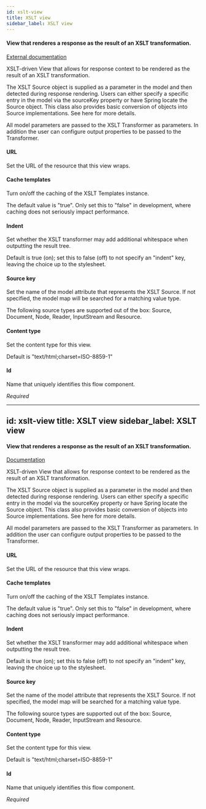 ```yaml
---
id: xslt-view
title: XSLT view
sidebar_label: XSLT view
---
```

#### View that renderes a response as the result of an XSLT transformation.
<a href="http://docs.spring.io/spring/docs/3.1.x/spring-framework-reference/html/" target="_blank">External documentation</a>

XSLT-driven View that allows for response context to be rendered as the result of an XSLT transformation.

The XSLT Source object is supplied as a parameter in the model and then detected during response rendering. Users can either specify a specific entry in the model via the sourceKey property or have Spring locate the Source object. This class also provides basic conversion of objects into Source implementations. See here for more details.

All model parameters are passed to the XSLT Transformer as parameters. In addition the user can configure output properties to be passed to the Transformer.

#### URL
Set the URL of the resource that this view wraps.

#### Cache templates
Turn on/off the caching of the XSLT Templates instance.

The default value is "true". Only set this to "false" in development, where caching does not seriously impact performance.

#### Indent
Set whether the XSLT transformer may add additional whitespace when outputting the result tree.

Default is true (on); set this to false (off) to not specify an "indent" key, leaving the choice up to the stylesheet.

#### Source key
Set the name of the model attribute that represents the XSLT Source. If not specified, the model map will be searched for a matching value type.

The following source types are supported out of the box: Source, Document, Node, Reader, InputStream and Resource.

#### Content type
Set the content type for this view. 

Default is "text/html;charset=ISO-8859-1"

#### Id
Name that uniquely identifies this flow component.

<i>Required</i>

---
id: xslt-view
title: XSLT view
sidebar_label: XSLT view
---
#### View that renderes a response as the result of an XSLT transformation.
<a href="http://docs.spring.io/spring/docs/3.1.x/spring-framework-reference/html/" target="_blank">Documentation</a>

XSLT-driven View that allows for response context to be rendered as the result of an XSLT transformation.

The XSLT Source object is supplied as a parameter in the model and then detected during response rendering. Users can either specify a specific entry in the model via the sourceKey property or have Spring locate the Source object. This class also provides basic conversion of objects into Source implementations. See here for more details.

All model parameters are passed to the XSLT Transformer as parameters. In addition the user can configure output properties to be passed to the Transformer.

#### URL
Set the URL of the resource that this view wraps.

#### Cache templates
Turn on/off the caching of the XSLT Templates instance.

The default value is "true". Only set this to "false" in development, where caching does not seriously impact performance.

#### Indent
Set whether the XSLT transformer may add additional whitespace when outputting the result tree.

Default is true (on); set this to false (off) to not specify an "indent" key, leaving the choice up to the stylesheet.

#### Source key
Set the name of the model attribute that represents the XSLT Source. If not specified, the model map will be searched for a matching value type.

The following source types are supported out of the box: Source, Document, Node, Reader, InputStream and Resource.

#### Content type
Set the content type for this view. 

Default is "text/html;charset=ISO-8859-1"

#### Id
Name that uniquely identifies this flow component.

<i>Required</i>

